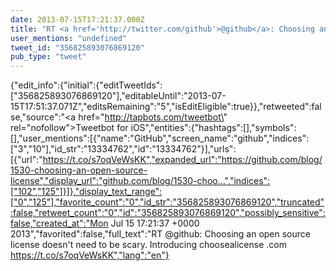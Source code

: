 ```yaml
---
date: 2013-07-15T17:21:37.000Z
title: "RT <a href='http://twitter.com/github'>@github</a>: Choosing an open source license doesn't need to be scary. Introducing choosealicense .com https://t.co/s7oqVeWsKK″"
user_mentions: "undefined"
tweet_id: "356825893076869120"
pub_type: "tweet"
---
```

{"edit_info":{"initial":{"editTweetIds":["356825893076869120"],"editableUntil":"2013-07-15T17:51:37.071Z","editsRemaining":"5","isEditEligible":true}},"retweeted":false,"source":"<a href=\"http://tapbots.com/tweetbot\" rel=\"nofollow\">Tweetbot for iOS</a>","entities":{"hashtags":[],"symbols":[],"user_mentions":[{"name":"GitHub","screen_name":"github","indices":["3","10"],"id_str":"13334762","id":"13334762"}],"urls":[{"url":"https://t.co/s7oqVeWsKK","expanded_url":"https://github.com/blog/1530-choosing-an-open-source-license","display_url":"github.com/blog/1530-choo…","indices":["102","125"]}]},"display_text_range":["0","125"],"favorite_count":"0","id_str":"356825893076869120","truncated":false,"retweet_count":"0","id":"356825893076869120","possibly_sensitive":false,"created_at":"Mon Jul 15 17:21:37 +0000 2013","favorited":false,"full_text":"RT @github: Choosing an open source license doesn't need to be scary. Introducing choosealicense .com https://t.co/s7oqVeWsKK","lang":"en"}
